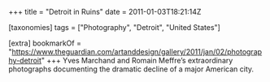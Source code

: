 +++
title = "Detroit in Ruins"
date = 2011-01-03T18:21:14Z

[taxonomies]
tags = ["Photography", "Detroit", "United States"]

[extra]
bookmarkOf = "https://www.theguardian.com/artanddesign/gallery/2011/jan/02/photography-detroit"
+++
Yves Marchand and Romain Meffre’s extraordinary photographs documenting the dramatic decline of a major American city.
